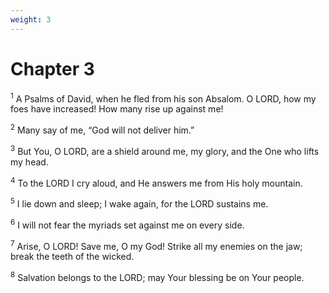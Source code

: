 ```yaml
---
weight: 3
---
```


# Chapter 3

<sup>1</sup> A Psalms of David, when he fled from his son Absalom. O LORD, how my foes have increased! How many rise up against me! 

<sup>2</sup> Many say of me, “God will not deliver him.” 

<sup>3</sup> But You, O LORD, are a shield around me, my glory, and the One who lifts my head. 

<sup>4</sup> To the LORD I cry aloud, and He answers me from His holy mountain. 

<sup>5</sup> I lie down and sleep; I wake again, for the LORD sustains me. 

<sup>6</sup> I will not fear the myriads set against me on every side. 

<sup>7</sup> Arise, O LORD! Save me, O my God! Strike all my enemies on the jaw; break the teeth of the wicked. 

<sup>8</sup> Salvation belongs to the LORD; may Your blessing be on Your people. 


